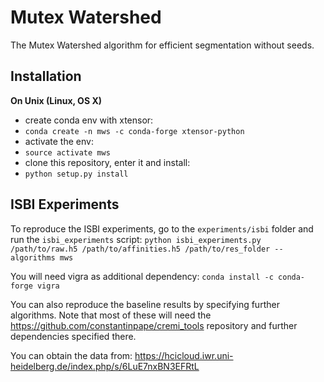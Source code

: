 Mutex Watershed
===============

The Mutex Watershed algorithm for efficient segmentation without seeds.


Installation
------------

**On Unix (Linux, OS X)**
 - create conda env with xtensor:
 - `conda create -n mws -c conda-forge xtensor-python`
 - activate the env:
 - `source activate mws`
 - clone this repository, enter it and install:
 - `python setup.py install`



ISBI Experiments
----------------

To reproduce the ISBI experiments, go to the `experiments/isbi` folder
and run the `isbi_experiments` script:
`python isbi_experiments.py /path/to/raw.h5 /path/to/affinities.h5 /path/to/res_folder --algorithms mws`

You will need vigra as additional dependency:
`conda install -c conda-forge vigra`

You can also reproduce the baseline results by specifying further algorithms.
Note that most of these will need the https://github.com/constantinpape/cremi_tools
repository and further dependencies specified there.

You can obtain the data from:
https://hcicloud.iwr.uni-heidelberg.de/index.php/s/6LuE7nxBN3EFRtL
